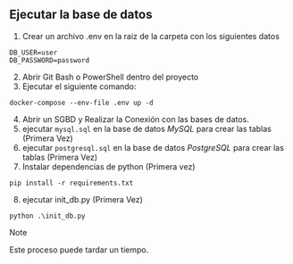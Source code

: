 ## Ejecutar la base de datos
1. Crear un archivo .env en la raiz de la carpeta con los siguientes datos

```
DB_USER=user
DB_PASSWORD=password
```

2. Abrir Git Bash o PowerShell dentro del proyecto
3. Ejecutar el siguiente comando:

```shell
docker-compose --env-file .env up -d
```
4. Abrir un SGBD y Realizar la Conexión con las bases de datos.
5. ejecutar `mysql.sql` en la base de datos *MySQL* para crear las tablas (Primera Vez)
6. ejecutar `postgresql.sql` en la base de datos *PostgreSQL* para crear las tablas (Primera Vez)
7. Instalar dependencias de python (Primera vez)

```shell
pip install -r requirements.txt
```

8. ejecutar init_db.py (Primera Vez)

```shell
python .\init_db.py  
```

>[!NOTE]
>Este proceso puede tardar un tiempo.